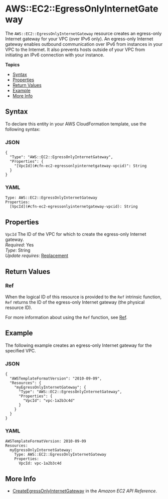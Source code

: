 # AWS::EC2::EgressOnlyInternetGateway<a name="aws-resource-ec2-egressonlyinternetgateway"></a>

The `AWS::EC2::EgressOnlyInternetGateway` resource creates an egress\-only Internet gateway for your VPC \(over IPv6 only\)\. An egress\-only Internet gateway enables outbound communication over IPv6 from instances in your VPC to the Internet\. It also prevents hosts outside of your VPC from initiating an IPv6 connection with your instance\.

**Topics**
+ [Syntax](#aws-resource-ec2-egressonlyinternetgateway-syntax)
+ [Properties](#aws-resource-ec2-egressonlyinternetgateway-properties)
+ [Return Values](#w4ab1c21c10d102c27c11)
+ [Example](#aws-resource-ec2-egressonlyinternetgateway-examples)
+ [More Info](#w4ab1c21c10d102c27c15)

## Syntax<a name="aws-resource-ec2-egressonlyinternetgateway-syntax"></a>

To declare this entity in your AWS CloudFormation template, use the following syntax:

### JSON<a name="aws-resource-ec2-egressonlyinternetgateway-syntax.json"></a>

```
{
  "Type": "AWS::EC2::EgressOnlyInternetGateway",
  "Properties": {
    "[VpcId](#cfn-ec2-egressonlyinternetgateway-vpcid)": String
  }
}
```

### YAML<a name="aws-resource-ec2-egressonlyinternetgateway-syntax.yaml"></a>

```
Type: AWS::EC2::EgressOnlyInternetGateway
Properties: 
  [VpcId](#cfn-ec2-egressonlyinternetgateway-vpcid): String
```

## Properties<a name="aws-resource-ec2-egressonlyinternetgateway-properties"></a>

`VpcId`  <a name="cfn-ec2-egressonlyinternetgateway-vpcid"></a>
The ID of the VPC for which to create the egress\-only Internet gateway\.  
*Required*: Yes  
*Type*: String  
*Update requires*: [Replacement](using-cfn-updating-stacks-update-behaviors.md#update-replacement)

## Return Values<a name="w4ab1c21c10d102c27c11"></a>

### Ref<a name="w4ab1c21c10d102c27c11b2"></a>

When the logical ID of this resource is provided to the `Ref` intrinsic function, `Ref` returns the ID of the egress\-only Internet gateway \(the physical resource ID\)\.

For more information about using the `Ref` function, see [Ref](intrinsic-function-reference-ref.md)\.

## Example<a name="aws-resource-ec2-egressonlyinternetgateway-examples"></a>

The following example creates an egress\-only Internet gateway for the specified VPC\.

### JSON<a name="aws-resource-ec2-egressonlyinternetgateway-example.json"></a>

```
{
  "AWSTemplateFormatVersion": "2010-09-09",
  "Resources": {
    "myEgressOnlyInternetGateway": {
      "Type": "AWS::EC2::EgressOnlyInternetGateway",
      "Properties": {
        "VpcId": "vpc-1a2b3c4d"
      }
    }
  }
}
```

### YAML<a name="aws-resource-ec2-egressonlyinternetgateway-example.yaml"></a>

```
AWSTemplateFormatVersion: 2010-09-09
Resources:
  myEgressOnlyInternetGateway:
    Type: AWS::EC2::EgressOnlyInternetGateway
    Properties:
      VpcId: vpc-1a2b3c4d
```

## More Info<a name="w4ab1c21c10d102c27c15"></a>
+ [CreateEgressOnlyInternetGateway](https://docs.aws.amazon.com//AWSEC2/latest/APIReference/API_CreateEgressOnlyInternetGateway.html) in the *Amazon EC2 API Reference*\.